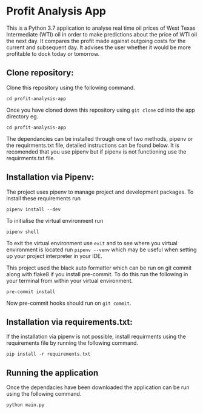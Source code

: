 # Profit Analysis App
This is a Python 3.7 application to analyse real time oil prices of West Texas Intermediate (WTI) oil in order to make predictions about the price of WTI oil the next day. It compares the profit made against outgoing costs for the current and subsequent day. It advises the user whether it would be more profitable to dock today or tomorrow.

## Clone repository:
Clone this repository using the following command.

```
cd profit-analysis-app
```

Once you have cloned down this repository using `git clone` cd into the app directory eg.

```
cd profit-analysis-app
```

The dependancies can be installed through one of two methods, pipenv or the requirments.txt file, detailed instructions can be found below. It is recomended that you use pipenv but if pipenv is not functioning use the requirments.txt file.

## Installation via Pipenv:
The project uses pipenv to manage project and development packages. To install these requirements run

```
pipenv install --dev
```

To initialise the virtual environment run

```
pipenv shell
```

To exit the virtual environment use `exit` and to see where you virtual environment is located run
`pipenv --venv` which may be useful when setting up your project interpreter in your IDE.

This project used the black auto formatter which can be run on git commit along with flake8 if you install pre-commit. To do this run the following in your terminal from within your virtual environment.

```
pre-commit install
```

Now pre-commit hooks should run on `git commit`.

## Installation via requirements.txt:

If the installation via pipenv is not possible, install requirments using the requirements file by running the following command.

```
pip install -r requirements.txt
```

## Running the application

Once the dependacies have been downloaded the application can be run using the following command.

```
python main.py
```

